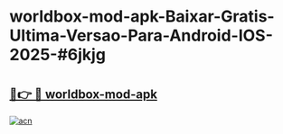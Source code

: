 # worldbox-mod-apk-Baixar-Gratis-Ultima-Versao-Para-Android-IOS-2025-#6jkjg

# <h2><a href="https://ainizakaria.my?title=worldbox-mod-apk&ref=24M">🔗👉 🔴 worldbox-mod-apk</a></h2>

[![acn](https://github.com/user-attachments/assets/0f9c940e-d8b0-45ae-aac7-cd30a18b3e1c)](https://ainizakaria.my?title=worldbox-mod-apk&ref=24M)

